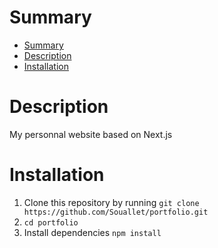 # Summary

- [Summary](#summary)
- [Description](#description)
- [Installation](#installation)

# Description

My personnal website based on Next.js

# Installation

1. Clone this repository by running `git clone https://github.com/Souallet/portfolio.git`
2. `cd portfolio`
3. Install dependencies `npm install`
